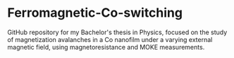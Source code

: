 # Ferromagnetic-Co-switching
GitHub repository for my Bachelor's thesis in Physics, focused on the study of magnetization avalanches in a Co nanofilm under a varying external magnetic field, using magnetoresistance and MOKE measurements.
